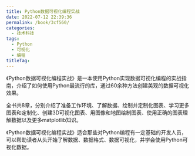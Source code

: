 ```yaml
---
title: Python数据可视化编程实战
date: 2022-07-12 22:39:36
permalink: /book/3cf560/
categories:
  - 技术科技
tags:
  - Python
  - 可视化
  - 编程
titleTag: 
---
```


《Python数据可视化编程实战》是一本使用Python实现数据可视化编程的实战指南，介绍了如何使用Python最流行的库，通过60余种方法创建美观的数据可视化效果。

全书共8章，分别介绍了准备工作环境、了解数据、绘制并定制化图表、学习更多图表和定制化、创建3D可视化图表、用图像和地图绘制图表、使用正确的图表理解数据以及更多matplotlib知识。

《Python数据可视化编程实战》适合那些对Python编程有一定基础的开发人员，可以帮助读者从头开始了解数据、数据格式、数据可视化，并学会使用Python可视化数据。

<!-- more -->

<BookShelf
album="https://cdn.staticaly.com/gh/jonsam-ng/image-hosting@master/oxygen-space/image.8i1j0ecckwg.png"
:pages="267"
link="https://www.aliyundrive.com/s/5dNs8hYFjFE"
douban="https://book.douban.com/subject/26378430/"
author="Igor Milovanovic"
publisher="人民邮电出版社"
intro="本书是一本使用Python实现数据可视化编程的实战指南，介绍了如何使用Python最流行的库，通过60余种方法创建美观的数据可视化效果。"
lang="中文"
/>
